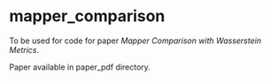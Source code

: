 # mapper_comparison

To be used for code for paper *Mapper Comparison with Wasserstein Metrics*. 

Paper available in paper_pdf directory.
